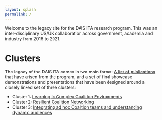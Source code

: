 ```yaml
---
layout: splash
permalink: /
---
```


Welcome to the legacy site for the DAIS ITA research program.  This was an inter-disciplinary US/UK
collaboration across government, academia  and industry from 2016 to 2021.

# Clusters
The legacy of the DAIS ITA comes in two main forms: [A list of publications](/science-library/) that have arisen from the
program, and a set of final showcase demonstrations and presentations that have been designed around a
closely linked set of three clusters:

* Cluster 1: [Learning in Complex Coalition Environments](/cluster1/)
* Cluster 2: [Resilient Coalition Networking](/cluster2/)
* Cluster 3: [Integrating ad hoc Coalition teams and understanding dynamic audiences](/cluster3/)
